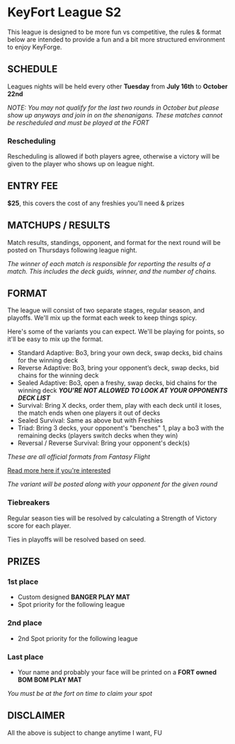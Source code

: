 # **KeyFort League S2**

This league is designed to be more fun vs competitive, the rules & format below are intended to provide a fun and a bit more structured environment to enjoy KeyForge.

## **SCHEDULE**

Leagues nights will be held every other **Tuesday** from **July 16th** to **October 22nd**

_NOTE: You may not qualify for the last two rounds in October but please show up anyways and join in on the shenanigans. These matches cannot be rescheduled and must be played at the FORT_

### **Rescheduling**

Rescheduling is allowed if both players agree, otherwise a victory will be given to the player who shows up on league night.

## **ENTRY FEE**

**\$25**, this covers the cost of any freshies you'll need & prizes

## **MATCHUPS / RESULTS**

Match results, standings, opponent, and format for the next round will be posted on Thursdays following league night.

_The winner of each match is responsible for reporting the results of a match. This includes the deck guids, winner, and the number of chains._

## **FORMAT**

The league will consist of two separate stages, regular season, and playoffs. We'll mix up the format each week to keep things spicy.

Here's some of the variants you can expect. We'll be playing for points, so it'll be easy to mix up the format.

- Standard Adaptive: Bo3, bring your own deck, swap decks, bid chains for the winning deck
- Reverse Adaptive: Bo3, bring your opponent’s deck, swap decks, bid chains for the winning deck
- Sealed Adaptive: Bo3, open a freshy, swap decks, bid chains for the winning deck **_YOU'RE NOT ALLOWED TO LOOK AT YOUR OPPONENTS DECK LIST_**
- Survival: Bring X decks, order them, play with each deck until it loses, the match ends when one players it out of decks
- Sealed Survival: Same as above but with Freshies
- Triad: Bring 3 decks, your opponent's "benches" 1, play a bo3 with the remaining decks (players switch decks when they win)
- Reversal / Reverse Survival: Bring your opponent's deck(s)

_These are all official formats from Fantasy Flight_

[Read more here if you're interested](https://images-cdn.fantasyflightgames.com/filer_public/09/42/0942d306-fb64-4aec-a98b-0827da385dfe/kf_formats_and_variants.pdf)

_The variant will be posted along with your opponent for the given round_

### **Tiebreakers**

Regular season ties will be resolved by calculating a Strength of Victory score for each player.

Ties in playoffs will be resolved based on seed.

## **PRIZES**

### **1st place**

- Custom designed **BANGER PLAY MAT**
- Spot priority for the following league

### **2nd place**

- 2nd Spot priority for the following league

### **Last place**

- Your name and probably your face will be printed on a **FORT owned BOM BOM PLAY MAT**

_You must be at the fort on time to claim your spot_

## **DISCLAIMER**

All the above is subject to change anytime I want, FU
